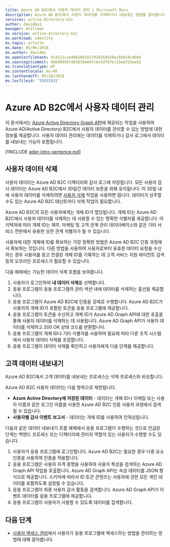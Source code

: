 ```yaml
---
title: Azure AD B2C에서 사용자 데이터 관리 | Microsoft Docs
description: Azure AD B2C에서 사용자 데이터를 삭제하거나 내보내는 방법을 알아봅니다.
services: active-directory-b2c
author: davidmu1
manager: mtillman
ms.service: active-directory-b2c
ms.workload: identity
ms.topic: article
ms.date: 05/06/2018
ms.author: davidmu
ms.openlocfilehash: 414221c3e4942801b5792835d520ec936c8c4bbb
ms.sourcegitcommit: d98d99567d0383bb8d7cbe2d767ec15ebf2daeb2
ms.translationtype: HT
ms.contentlocale: ko-KR
ms.lasthandoff: 05/10/2018
ms.locfileid: "33932531"
---
```

# <a name="manage-user-data-in-azure-ad-b2c"></a>Azure AD B2C에서 사용자 데이터 관리

 이 문서에서는 [Azure Active Directory Graph API](https://msdn.microsoft.com/en-us/library/azure/ad/graph/api/api-catalog)에 제공되는 작업을 사용하여 Azure AD(Active Directory) B2C에서 사용자 데이터를 관리할 수 있는 방법에 대한 정보를 제공합니다. 사용자 데이터 관리에는 데이터를 삭제하거나 감사 로그에서 데이터를 내보내는 기능이 포함됩니다.

[!INCLUDE [gdpr-intro-sentence.md](../../includes/gdpr-intro-sentence.md)]

## <a name="delete-user-data"></a>사용자 데이터 삭제

사용자 데이터는 Azure AD B2C 디렉터리와 감사 로그에 저장됩니다. 모든 사용자 감사 데이터는 Azure AD B2C에서 30일간 데이터 보존을 위해 유지됩니다. 이 30일 내에 사용자 데이터를 삭제하려면 [사용자 삭제](https://msdn.microsoft.com/library/azure/ad/graph/api/users-operations#DeleteUser) 작업을 사용하면 됩니다. 데이터가 상주할 수도 있는 Azure AD B2C 테넌트마다 삭제 작업이 필요합니다. 

Azure AD B2C의 모든 사용자에게는 개체 ID가 할당됩니다. 개체 ID는 Azure AD B2C에서 사용자 데이터를 삭제하는 데 사용할 수 있는 명확한 식별자를 제공합니다.  아키텍처에 따라 개체 ID는 재무, 마케팅 및 고객 관계 관리 데이터베이스와 같은 기타 서비스 전반에서 유용한 상관 관계 식별자가 될 수 있습니다.  

사용자에 대한 개체에 ID를 확보하는 가장 정확한 방법은 Azure AD B2C 인증 과정에서 확보하는 것입니다.  다른 방법을 사용하여 사용자로부터 유효한 데이터 요청을 수신하는 경우 사용자를 찾고 연결된 개체 ID를 기록하는 데 고객 서비스 지원 에이전트 검색 등의 오프라인 프로세스가 필요할 수 있습니다. 

다음 예제에는 가능한 데이터 삭제 흐름을 보여줍니다.

1. 사용자가 로그인하여 **내 데이터 삭제**를 선택합니다.
2. 응용 프로그램이 응용 프로그램의 관리 섹션 내에 데이터를 삭제하는 옵션을 제공합니다.
3. 응용 프로그램이 Azure AD B2C에 인증을 강제로 수행합니다. Azure AD B2C가 사용자의 개체 ID가 포함된 토큰을 응용 프로그램에 제공합니다. 
4. 응용 프로그램이 토큰을 수신하고 개체 ID가 Azure AD Graph API에 대한 호출을 통해 사용자 데이터를 삭제하는 데 사용됩니다. Azure AD Graph API가 사용자 데이터를 삭제하고 200 OK 상태 코드를 반환합니다.
5. 응용 프로그램이 개체 ID나 기타 식별자를 사용하여 필요에 따라 다른 조직 시스템에서 사용자 데이터 삭제를 조정합니다.
6. 응용 프로그램이 데이터 삭제를 확인하고 사용자에게 다음 단계를 제공합니다.

## <a name="export-customer-data"></a>고객 데이터 내보내기

Azure AD B2C에서 고객 데이터를 내보내는 프로세스는 삭제 프로세스와 비슷합니다.

Azure AD B2C 사용자 데이터는 다음 항목으로 제한됩니다.

- **Azure Active Directory에 저장된 데이터** - 데이터는 개체 ID나 이메일 또는 사용자 이름과 같은 로그인 이름을 사용한 Azure AD B2C 인증 사용자 과정에서 검색될 수 있습니다.  
- **사용자별 감사 이벤트 보고서** - 데이터는 개체 ID를 사용하여 인덱싱됩니다.

다음과 같은 데이터 내보내기 흐름 예제에서 응용 프로그램이 수행하는 것으로 언급된 단계는 백엔드 프로세스 또는 디렉터리에 관리자 역할이 있는 사용자가 수행할 수도 있습니다.

1. 사용자가 응용 프로그램에 로그인합니다. Azure AD B2C는 필요한 경우 다중 요소 인증을 사용하여 인증을 적용합니다.
2. 응용 프로그램은 사용자 자격 증명을 사용하여 사용자 특성을 검색하는 Azure AD Graph API 작업을 호출합니다. Azure AD Graph API는 속성 데이터를 JSON 형식으로 제공합니다. 스키마에 따라서 ID 토큰 콘텐츠는 사용자에 관한 모든 개인 데이터를 포함하도록 설정될 수 있습니다.
3. 응용 프로그램이 최종 사용자 감사 활동을 검색합니다. Azure AD Graph API가 이벤트 데이터를 응용 프로그램에 제공합니다.
4. 응용 프로그램이 사용자가 사용할 수 있도록 데이터를 집계합니다.

## <a name="next-steps"></a>다음 단계

- [사용자 액세스 관리](manage-user-access.md)에서 사용자가 응용 프로그램에 액세스하는 방법을 관리하는 방법에 대해 알아봅니다.




